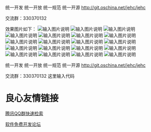 
统一开发 统一开放 统一规范 统一开源
http://git.oschina.net/jehc/jehc

交流群：330370132

效果图片如下：
![输入图片说明](https://git.oschina.net/uploads/images/2017/0720/083949_bebb2d0c_1341290.png "sjq1.png")
![输入图片说明](https://git.oschina.net/uploads/images/2017/0720/084043_6b1c28b6_1341290.png "sjq2.png")
![输入图片说明](https://git.oschina.net/uploads/images/2017/0720/084240_07423905_1341290.png "lc1.png")
![输入图片说明](https://git.oschina.net/uploads/images/2017/0720/084359_4d49d21d_1341290.png "lc2.png")
![输入图片说明](https://git.oschina.net/uploads/images/2017/0720/084511_50bf62b0_1341290.png "lc3.png")
![输入图片说明](https://git.oschina.net/uploads/images/2017/0720/084653_2048fab2_1341290.png "user.png")
![输入图片说明](https://git.oschina.net/uploads/images/2017/0720/084752_c6b413d5_1341290.png "user1.png")
![输入图片说明](https://git.oschina.net/uploads/images/2017/0720/084858_695d8769_1341290.png "org.png")
![输入图片说明](https://git.oschina.net/uploads/images/2017/0720/084947_83dd4d3a_1341290.png "org2.png")
![输入图片说明](https://git.oschina.net/uploads/images/2017/0720/085141_6f1e768d_1341290.png "sjqx.png")
![输入图片说明](https://git.oschina.net/uploads/images/2017/0720/085229_5859c774_1341290.png "sjq2.png")
![输入图片说明](https://git.oschina.net/uploads/images/2017/0720/085314_d85701c3_1341290.png "sjq2.png")
![输入图片说明](https://git.oschina.net/uploads/images/2017/0720/083640_8f02fde9_1341290.png "index.png")
![输入图片说明](https://git.oschina.net/uploads/images/2017/0720/083809_00948d02_1341290.png "solr.png")
![输入图片说明](https://git.oschina.net/uploads/images/2017/0720/090355_c116f394_1341290.png "dmscq.png")
![输入图片说明](https://git.oschina.net/uploads/images/2017/0720/090407_c30a9bde_1341290.png "dmscq2.png")
![输入图片说明](https://git.oschina.net/uploads/images/2017/0720/090422_5e5681bb_1341290.png "fle.png")
![输入图片说明](https://git.oschina.net/uploads/images/2017/0720/090435_24e7cfe3_1341290.png "fle1.png")
![输入图片说明](https://git.oschina.net/uploads/images/2017/0720/090636_ddd7ca8c_1341290.png "menu.png")


统一开发 统一开放 统一规范 统一开源
http://git.oschina.net/jehc/jehc

交流群：330370132
这里输入代码

 # 良心友情链接

[腾讯QQ群快速检索](http://u.720life.cn/s/8cf73f7c)

[软件免费开发论坛](http://u.720life.cn/s/bbb01dc0)